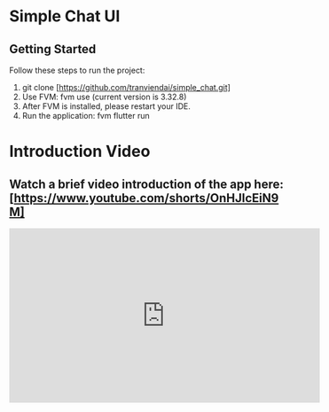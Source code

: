 # Simple Chat UI
## Getting Started
Follow these steps to run the project:
1. git clone [https://github.com/tranviendai/simple_chat.git]
2. Use FVM: fvm use (current version is 3.32.8)
3. After FVM is installed, please restart your IDE.
4. Run the application: fvm flutter run

# Introduction Video
## Watch a brief video introduction of the app here: [https://www.youtube.com/shorts/OnHJIcEiN9M]
<iframe width="560" height="315" src="https://www.youtube.com/embed/QnHJlcEIN9M" frameborder="0" allow="accelerometer; autoplay; clipboard-write; encrypted-media; gyroscope; picture-in-picture" allowfullscreen></iframe>

